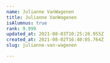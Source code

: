 ```yaml
---
name: Julianne VanWagenen
title: Julianne VanWagenen
isAlumnus: true
rank: 9.999
updated_at: 2021-08-03T10:25:26.955Z
created_at: 2021-08-02T16:40:05.764Z
slug: julianne-van-wagenen

---
```

